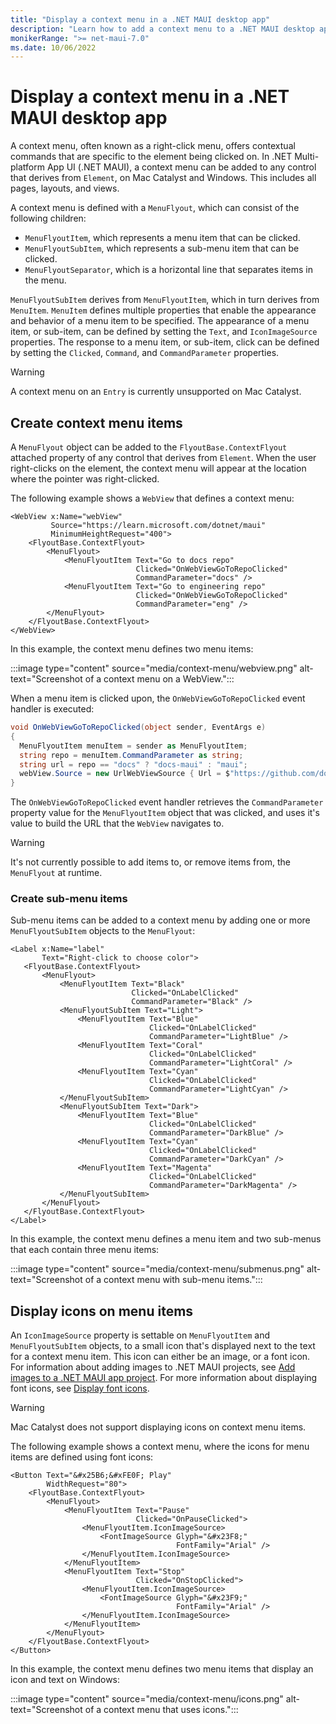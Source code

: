 ```yaml
---
title: "Display a context menu in a .NET MAUI desktop app"
description: "Learn how to add a context menu to a .NET MAUI desktop app."
monikerRange: ">= net-maui-7.0"
ms.date: 10/06/2022
---
```


# Display a context menu in a .NET MAUI desktop app

A context menu, often known as a right-click menu, offers contextual commands that are specific to the element being clicked on. In .NET Multi-platform App UI (.NET MAUI), a context menu can be added to any control that derives from `Element`, on Mac Catalyst and Windows. This includes all pages, layouts, and views.

A context menu is defined with a `MenuFlyout`, which can consist of the following children:

- `MenuFlyoutItem`, which represents a menu item that can be clicked.
- `MenuFlyoutSubItem`, which represents a sub-menu item that can be clicked.
- `MenuFlyoutSeparator`, which is a horizontal line that separates items in the menu.

`MenuFlyoutSubItem` derives from `MenuFlyoutItem`, which in turn derives from `MenuItem`. `MenuItem` defines multiple properties that enable the appearance and behavior of a menu item to be specified. The appearance of a menu item, or sub-item, can be defined by setting the `Text`, and `IconImageSource` properties. The response to a menu item, or sub-item, click can be defined by setting the `Clicked`, `Command`, and `CommandParameter` properties. <!-- For more information about menu items, see [Menu items](). -->

> [!WARNING]
> A context menu on an `Entry` is currently unsupported on Mac Catalyst.

## Create context menu items

A `MenuFlyout` object can be added to the `FlyoutBase.ContextFlyout` attached property of any control that derives from `Element`. When the user right-clicks on the element, the context menu will appear at the location where the pointer was right-clicked.

The following example shows a `WebView` that defines a context menu:

```xaml
<WebView x:Name="webView"
         Source="https://learn.microsoft.com/dotnet/maui"
         MinimumHeightRequest="400">
    <FlyoutBase.ContextFlyout>
        <MenuFlyout>
            <MenuFlyoutItem Text="Go to docs repo"
                            Clicked="OnWebViewGoToRepoClicked"
                            CommandParameter="docs" />
            <MenuFlyoutItem Text="Go to engineering repo"
                            Clicked="OnWebViewGoToRepoClicked"
                            CommandParameter="eng" />
        </MenuFlyout>
    </FlyoutBase.ContextFlyout>
</WebView>
```

In this example, the context menu defines two menu items:

:::image type="content" source="media/context-menu/webview.png" alt-text="Screenshot of a context menu on a WebView.":::

When a menu item is clicked upon, the `OnWebViewGoToRepoClicked` event handler is executed:

```csharp
void OnWebViewGoToRepoClicked(object sender, EventArgs e)
{
  MenuFlyoutItem menuItem = sender as MenuFlyoutItem;
  string repo = menuItem.CommandParameter as string;
  string url = repo == "docs" ? "docs-maui" : "maui";
  webView.Source = new UrlWebViewSource { Url = $"https://github.com/dotnet/{url}" };
}
```

The `OnWebViewGoToRepoClicked` event handler retrieves the `CommandParameter` property value for the `MenuFlyoutItem` object that was clicked, and uses it's value to build the URL that the `WebView` navigates to.

> [!WARNING]
> It's not currently possible to add items to, or remove items from, the `MenuFlyout` at runtime.

### Create sub-menu items

Sub-menu items can be added to a context menu by adding one or more `MenuFlyoutSubItem` objects to the `MenuFlyout`:

```xaml
<Label x:Name="label"
       Text="Right-click to choose color">
   <FlyoutBase.ContextFlyout>
       <MenuFlyout>
           <MenuFlyoutItem Text="Black"
                           Clicked="OnLabelClicked"
                           CommandParameter="Black" />
           <MenuFlyoutSubItem Text="Light">
               <MenuFlyoutItem Text="Blue"
                               Clicked="OnLabelClicked"
                               CommandParameter="LightBlue" />
               <MenuFlyoutItem Text="Coral"
                               Clicked="OnLabelClicked"
                               CommandParameter="LightCoral" />
               <MenuFlyoutItem Text="Cyan"
                               Clicked="OnLabelClicked"
                               CommandParameter="LightCyan" />
           </MenuFlyoutSubItem>
           <MenuFlyoutSubItem Text="Dark">
               <MenuFlyoutItem Text="Blue"
                               Clicked="OnLabelClicked"
                               CommandParameter="DarkBlue" />
               <MenuFlyoutItem Text="Cyan"
                               Clicked="OnLabelClicked"
                               CommandParameter="DarkCyan" />
               <MenuFlyoutItem Text="Magenta"
                               Clicked="OnLabelClicked"
                               CommandParameter="DarkMagenta" />
           </MenuFlyoutSubItem>
       </MenuFlyout>
   </FlyoutBase.ContextFlyout>
</Label>
```

In this example, the context menu defines a menu item and two sub-menus that each contain three menu items:

:::image type="content" source="media/context-menu/submenus.png" alt-text="Screenshot of a context menu with sub-menu items.":::
<!--
The following example shows the event handler that's executed when a context menu item is clicked:

```csharp
void OnLabelClicked(object sender, EventArgs e)
{
  MenuFlyoutItem menuItem = sender as MenuFlyoutItem;
  string color = menuItem.CommandParameter as string;
  label.TextColor = Color.Parse(color);
}
``` -->

## Display icons on menu items

An `IconImageSource` property is settable on `MenuFlyoutItem` and `MenuFlyoutSubItem` objects, to a small icon that's displayed next to the text for a context menu item. This icon can either be an image, or a font icon. For information about adding images to .NET MAUI projects, see [Add images to a .NET MAUI app project](~/user-interface/images/images.md). For more information about displaying font icons, see [Display font icons](~/user-interface/fonts.md#display-font-icons).

> [!WARNING]
> Mac Catalyst does not support displaying icons on context menu items.

The following example shows a context menu, where the icons for menu items are defined using font icons:

```xaml
<Button Text="&#x25B6;&#xFE0F; Play"
        WidthRequest="80">
    <FlyoutBase.ContextFlyout>
        <MenuFlyout>
            <MenuFlyoutItem Text="Pause"
                            Clicked="OnPauseClicked">
                <MenuFlyoutItem.IconImageSource>
                    <FontImageSource Glyph="&#x23F8;"
                                     FontFamily="Arial" />
                </MenuFlyoutItem.IconImageSource>
            </MenuFlyoutItem>
            <MenuFlyoutItem Text="Stop"
                            Clicked="OnStopClicked">
                <MenuFlyoutItem.IconImageSource>
                    <FontImageSource Glyph="&#x23F9;"
                                     FontFamily="Arial" />
                </MenuFlyoutItem.IconImageSource>
            </MenuFlyoutItem>
        </MenuFlyout>
    </FlyoutBase.ContextFlyout>
</Button>
```

In this example, the context menu defines two menu items that display an icon and text on Windows:

:::image type="content" source="media/context-menu/icons.png" alt-text="Screenshot of a context menu that uses icons.":::
